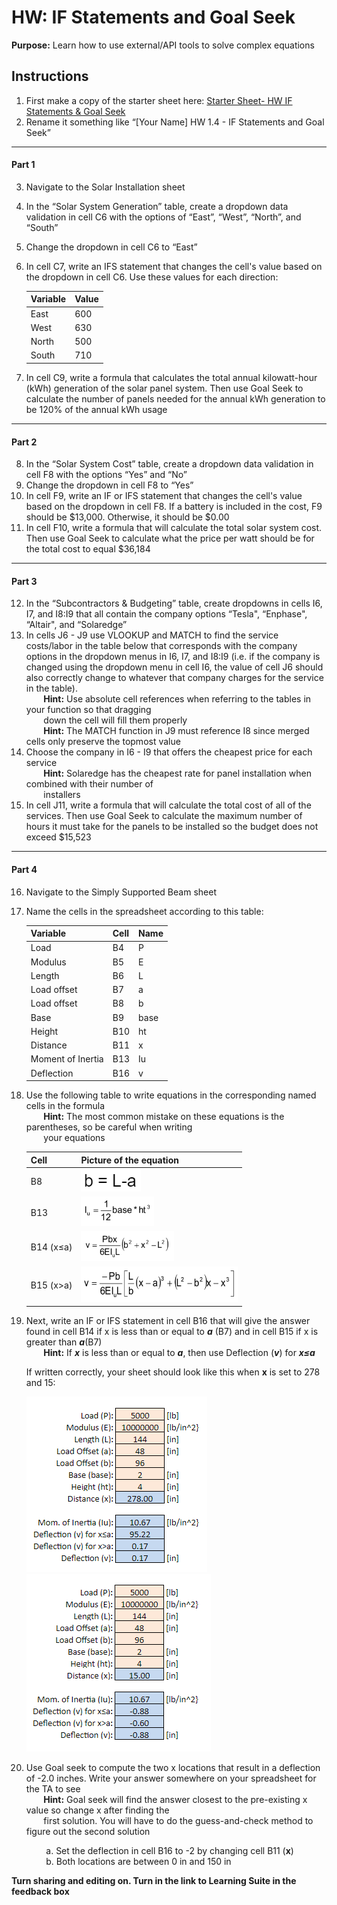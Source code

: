 #  HW: IF Statements and Goal Seek

**Purpose:** Learn how to use external/API tools to solve complex equations

## Instructions
1. First make a copy of the starter sheet here:
   [Starter Sheet- HW IF Statements & Goal Seek](https://docs.google.com/spreadsheets/u/0/d/1rUlyf8lmHztFnhjQZp-jJvgtg7bNhADAEoz0q4NbXms/edit)
2. Rename it something like “[Your Name] HW 1.4 - IF Statements and Goal Seek”

---

#### Part 1
3. Navigate to the Solar Installation sheet
4. In the “Solar System Generation” table, create a dropdown data validation in cell C6 with the options of “East”, “West”, “North”, and “South”
5. Change the dropdown in cell C6 to “East”
6. In cell C7, write an IFS statement that changes the cell's value based on the dropdown in cell C6. Use these values for each direction:
  
      Variable |  Value
      -------- | -------
      East     |   600 
      West     |   630 
      North    |   500
      South    |   710

7. In cell C9, write a formula that calculates the total annual kilowatt-hour (kWh) generation of the solar panel system. Then use Goal Seek to calculate the number of panels needed for the annual kWh generation to be 120% of the annual kWh usage

---

#### Part 2
8. In the “Solar System Cost” table, create a dropdown data validation in cell F8 with the options “Yes” and “No”
9. Change the dropdown in cell F8 to “Yes”
10. In cell F9, write an IF or IFS statement that changes the cell's value based on the dropdown in cell F8. If a battery is included in the cost, F9 should be $13,000. Otherwise, it should be $0.00
11. In cell F10, write a formula that will calculate the total solar system cost. Then use Goal Seek to calculate what the price per watt should be for the total cost to equal $36,184

---

#### Part 3
12. In the “Subcontractors & Budgeting” table, create dropdowns in cells I6, I7, and I8:I9 that all contain the company options “Tesla", “Enphase", “Altair", and “Solaredge”
13. In cells J6 - J9 use VLOOKUP and MATCH to find the service costs/labor in the table below that corresponds with the company options in the dropdown menus in I6, I7, and I8:I9 (i.e. if the company is changed using the dropdown menu in cell I6, the value of cell J6 should also correctly change to whatever that company charges for the service in the table).
      <br>&nbsp;&nbsp;&nbsp;&nbsp;&nbsp;&nbsp;&nbsp;**Hint:** Use absolute cell references when referring to the tables in your function so that dragging </br>
      &nbsp;&nbsp;&nbsp;&nbsp;&nbsp;&nbsp;&nbsp;down the cell will fill them properly</br>
      &nbsp;&nbsp;&nbsp;&nbsp;&nbsp;&nbsp;&nbsp;**Hint:** The MATCH function in J9 must reference I8 since merged cells only preserve the topmost value
15. Choose the company in I6 - I9 that offers the cheapest price for each service
      <br>&nbsp;&nbsp;&nbsp;&nbsp;&nbsp;&nbsp;&nbsp;**Hint:** Solaredge has the cheapest rate for panel installation when combined with their number of </br>
      &nbsp;&nbsp;&nbsp;&nbsp;&nbsp;&nbsp;&nbsp;installers
17. In cell J11, write a formula that will calculate the total cost of all of the services. Then use Goal Seek to calculate the maximum number of hours it must take for the panels to be installed so the budget does not exceed $15,523

---

#### Part 4

16. Navigate to the Simply Supported Beam sheet
17. Name the cells in the spreadsheet according to this table:

      Variable           |  Cell  | Name
      ------------------ | ------ | -----
      Load               |   B4   |  P
      Modulus            |   B5   |  E
      Length             |   B6   |  L
      Load offset        |   B7   |  a
      Load offset        |   B8   |  b
      Base               |   B9   |  base
      Height             |   B10  |  ht
      Distance           |   B11  |  x
      Moment of Inertia  |   B13  |  Iu
      Deflection         |   B16  |  v

18. Use the following table to write equations in the corresponding named cells in the formula<br>&nbsp;&nbsp;&nbsp;&nbsp;&nbsp;&nbsp;&nbsp;**Hint:** The most common mistake on these equations is the parentheses, so be careful when writing </br>&nbsp;&nbsp;&nbsp;&nbsp;&nbsp;&nbsp;&nbsp;your equations

      Cell      |  Picture of the equation
      --------- | ------------------------
         B8     |   ![equationb.png](images/equationb.png) 
         B13    |   ![equationIu.png](images/equationIu.png) 
      B14 (x≤a) |   ![equationv1.png](images/equationv1.png)
      B15 (x>a) |   ![equationv2.png](images/equationv2.png)

19. Next, write an IF or IFS statement in cell B16 that will give the answer found in cell B14 if x is less than or equal to ***a*** (B7) and in cell B15 if x is greater than ***a***(B7)
      <br>&nbsp;&nbsp;&nbsp;&nbsp;&nbsp;&nbsp;&nbsp;**Hint:** If ***x*** is less than or equal to ***a***, then use Deflection (***v***) for ***x≤a***</br>

       If written correctly, your sheet should look like this when **x** is set to 278 and 15:

       ![Deflection1.png](images/Deflection1.png)
       ![Deflection2.png](images/Deflection2.png)

20. Use Goal seek to compute the two x locations that result in a deflection of -2.0 inches.  Write your answer somewhere on your spreadsheet for the TA to see
      <br>&nbsp;&nbsp;&nbsp;&nbsp;&nbsp;&nbsp;&nbsp;**Hint:** Goal seek will find the answer closest to the pre-existing x value so change x after finding the </br>
      &nbsp;&nbsp;&nbsp;&nbsp;&nbsp;&nbsp;&nbsp;first solution. You will have to do the guess-and-check method to figure out the second solution

      &nbsp;&nbsp;&nbsp;&nbsp;&nbsp;&nbsp;&nbsp;&nbsp;a. Set the deflection in cell B16 to -2 by changing cell B11 (**x**)<br>&nbsp;&nbsp;&nbsp;&nbsp;&nbsp;&nbsp;&nbsp;&nbsp;b. Both locations are between 0 in and 150 in</br>

**Turn sharing and editing on. Turn in the link to Learning Suite in the feedback box**
